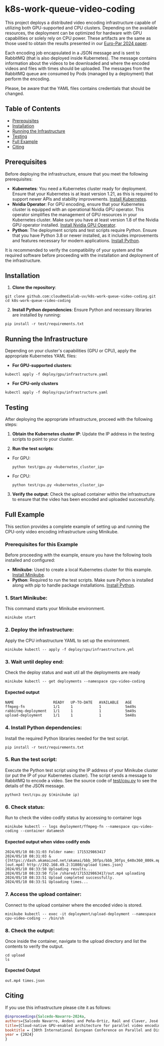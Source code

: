 # k8s-work-queue-video-coding

This project deploys a distributed video encoding infrastructure capable of utilizing both GPU-supported and CPU clusters. Depending on the available resources, the deployment can be optimized for hardware with GPU capabilities or solely rely on CPU power. These artifacts are the same as those used to obtain the results presented in our [Euro-Par 2024 paper](#citing). 

Each encoding job encapsulated in a JSON message and is sent to RabbitMQ (that is also deployed inside Kubernetes). The message contains information about the videos to be downloaded and where the encoded videos and files with times should be uploaded. The messages from the RabbitMQ queue are consumed by Pods (managed by a deployment) that perform the encoding. 

Please, be aware that the YAML files contains credentials that should be changed.

## Table of Contents

- [Prerequisites](#prerequisites)
- [Installation](#installation)
- [Running the Infrastructure](#running-the-infrastructure)
- [Testing](#testing)
- [Full Example](#full-example)
- [Citing](#citing)

## Prerequisites

Before deploying the infrastructure, ensure that you meet the following prerequisites:

- **Kubernetes**: You need a Kubernetes cluster ready for deployment. Ensure that your Kubernetes is at least version 1.21, as this is required to support newer APIs and stability improvements. [Install Kubernetes](https://kubernetes.io/docs/setup/).
- **Nvidia Operator**: For GPU encoding, ensure that your Kubernetes cluster is equipped with an operational Nvidia GPU operator. This operator simplifies the management of GPU resources in your Kubernetes cluster. Make sure you have at least version 1.8 of the Nvidia GPU operator installed. [Install Nvidia GPU Operator](https://docs.nvidia.com/datacenter/cloud-native/gpu-operator/getting-started.html).
- **Python**: The deployment scripts and test scripts require Python. Ensure that you have Python 3.8 or newer installed, as it includes improvements and features necessary for modern applications. [Install Python](https://www.python.org/downloads/).

It is recommended to verify the compatibility of your system and the required software before proceeding with the installation and deployment of the infrastructure.


## Installation

1. **Clone the repository**:

```
git clone github.com:cloudmedialab-uv/k8s-work-queue-video-coding.git
cd k8s-work-queue-video-coding
```

2. **Install Python dependencies**:
Ensure Python and necessary libraries are installed by running:

```
pip install -r test/requirements.txt
```

## Running the Infrastructure

Depending on your cluster's capabilities (GPU or CPU), apply the appropriate Kubernetes YAML files:

- **For GPU-supported clusters**:

```
kubectl apply -f deploy/gpu/infrastructure.yaml
```

- **For CPU-only clusters**

```
kubectl apply -f deploy/cpu/infrastructure.yaml
```

## Testing

After deploying the appropriate infrastructure, proceed with the following steps:

1. **Obtain the Kubernetes cluster IP**:
 Update the IP address in the testing scripts to point to your cluster.
 
2. **Run the test scripts**:
 - For GPU:
   ```
   python test/gpu.py <kubernetes_cluster_ip>
   ```
 - For CPU:
   ```
   python test/cpu.py <kubernetes_cluster_ip>
   ```

3. **Verify the output**:
 Check the upload container within the infrastructure to ensure that the video has been encoded and uploaded successfully.


## Full Example

This section provides a complete example of setting up and running the CPU-only video encoding infrastructure using Minikube.

### Prerequisites for this Example

Before proceeding with the example, ensure you have the following tools installed and configured:

- **Minikube**: Used to create a local Kubernetes cluster for this example. [Install Minikube](https://minikube.sigs.k8s.io/docs/start/).
- **Python**: Required to run the test scripts. Make sure Python is installed along with pip to handle package installations. [Install Python](https://www.python.org/downloads/).

### 1. **Start Minikube**:
This command starts your Minikube environment.
```
minikube start
```
### 2. **Deploy the infrastructure**:
Apply the CPU infrastructure YAML to set up the environment.
```
minikube kubectl -- apply -f deploy/cpu/infraestructure.yml
```
### 3. **Wait until deploy end**:
Check the deploy status and wait util all the deployments are ready
```
minikube kubectl -- get deployments --namespace cpu-video-coding
```

####  Expected output

```
NAME                  READY   UP-TO-DATE   AVAILABLE   AGE
ffmpeg-fn             1/1     1            1           5m49s
rabbitmq-deployment   1/1     1            1           5m49s
upload-deployment     1/1     1            1           5m48s
```

### 4. **Install Python dependencies**:
Install the required Python libraries needed for the test script.
```
pip install -r test/requirements.txt
```
### 5. **Run the test script**:
Execute the Python test script using the IP address of your Minikube cluster (or put the IP of your Kubernetes cluster). The script sends a message to RabbitMQ to encode a video. See the source code of [test/cpu.py](test/cpu.py) to see the details of the JSON message.
```
python3 test/cpu.py $(minikube ip)
```
### 6. **Check status**:
Run to check the video codify status by accessing to container logs
```
minikube kubectl -- logs deployment/ffmpeg-fn --namespace cpu-video-coding --container datamesh
```

####  Expected output when video codify ends

```
2024/05/10 08:31:03 Folder name: 1715329863417
2024/05/10 08:31:03 &{[https://dash.akamaized.net/akamai/bbb_30fps/bbb_30fps_640x360_800k.mp4] [out.mp4] http://192.168.49.2:31808/upload times.json}
2024/05/10 08:33:50 Uploading results...
2024/05/10 08:33:50 file /shared/1715329863417/out.mp4 uploading
2024/05/10 08:33:51 Upload completed successfully.
2024/05/10 08:33:51 Uploading times...
```
### 7. **Access the upload container**:
Connect to the upload container where the encoded video is stored.
```
minikube kubectl -- exec -it deployment/upload-deployment --namespace cpu-video-coding -- /bin/sh
```
### 8. **Check the output**:
Once inside the container, navigate to the upload directory and list the contents to verify the output.

```
cd upload
ls
```

#### Expected Output

```
out.mp4 times.json
```



## Citing

If you use this infrastructure please cite it as follows:

```bib
@inproceedings{Salcedo-Navarro-2024a,
authors={Salcedo Navarro, Andoni and Peña-Ortiz, Raúl and Claver, José M., and Garcia-Pineda, Miguel and Gutiérrez Aguado, Juan},
title={Cloud-native GPU-enabled architecture for parallel video encoding}
booktitle = {30th International European Conference on Parallel and Distributed Computing (Euro-Par)},
year = {2024}
}
```
